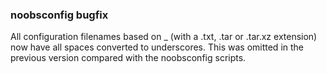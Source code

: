 ### noobsconfig bugfix

All configuration filenames based on <osname>_<partition> (with a .txt, .tar or .tar.xz extension) now have all spaces converted to underscores. This was omitted in the previous version compared with the noobsconfig scripts.
